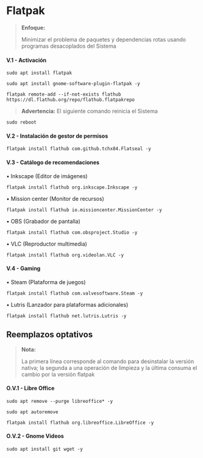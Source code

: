 # Flatpak

> **Enfoque:**
> <p> <p>
>  
> Minimizar el problema de paquetes y dependencias rotas usando programas desacoplados del Sistema 

#### V.1 - Activación

~~~
sudo apt install flatpak
~~~

~~~
sudo apt install gnome-software-plugin-flatpak -y
~~~

~~~
flatpak remote-add --if-not-exists flathub https://dl.flathub.org/repo/flathub.flatpakrepo
~~~

> **Advertencia:** El siguiente comando reinicia el Sistema
~~~
sudo reboot
~~~


#### V.2 - Instalación de gestor de permisos

~~~
flatpak install flathub com.github.tchx84.Flatseal -y
~~~


#### V.3 - Catálogo de recomendaciones

• Inkscape (Editor de imágenes)
~~~
flatpak install flathub org.inkscape.Inkscape -y
~~~


• Mission center (Monitor de recursos)
~~~
flatpak install flathub io.missioncenter.MissionCenter -y
~~~


• OBS (Grabador de pantalla)
~~~
flatpak install flathub com.obsproject.Studio -y
~~~

• VLC (Reproductor multimedia)
~~~
flatpak install flathub org.videolan.VLC -y
~~~


#### V.4 - Gaming

• Steam (Plataforma de juegos)
~~~
flatpak install flathub com.valvesoftware.Steam -y
~~~

• Lutris (Lanzador para plataformas adicionales)
~~~
flatpak install flathub net.lutris.Lutris -y
~~~


## Reemplazos optativos

> **Nota:**
> <p> <p>
>  
> La primera línea corresponde al comando para desinstalar la versión nativa; la segunda a una operación de limpieza y la última consuma el cambio por la versión flatpak


#### O.V.1 - Libre Office

~~~
sudo apt remove --purge libreoffice* -y
~~~

~~~
sudo apt autoremove
~~~

~~~
flatpak install flathub org.libreoffice.LibreOffice -y
~~~

#### O.V.2 - Gnome Videos

~~~
sudo apt install git wget -y
~~~

